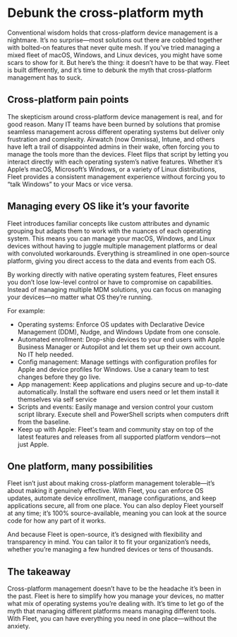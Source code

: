# Debunk the cross-platform myth

Conventional wisdom holds that cross-platform device management is a nightmare. It’s no surprise—most solutions out there are cobbled together with bolted-on features that never quite mesh. If you’ve tried managing a mixed fleet of macOS, Windows, and Linux devices, you might have some scars to show for it. But here’s the thing: it doesn’t have to be that way. Fleet is built differently, and it’s time to debunk the myth that cross-platform management has to suck.

## Cross-platform pain points

The skepticism around cross-platform device management is real, and for good reason. Many IT teams have been burned by solutions that promise seamless management across different operating systems but deliver only frustration and complexity. Airwatch (now Omnissa), Intune, and others have left a trail of disappointed admins in their wake, often forcing you to manage the tools more than the devices. Fleet flips that script by letting you interact directly with each operating system’s native features. Whether it’s Apple’s macOS, Microsoft’s Windows, or a variety of Linux distributions, Fleet provides a consistent management experience without forcing you to “talk Windows” to your Macs or vice versa.

## Managing every OS like it’s your favorite

Fleet introduces familiar concepts like custom attributes and dynamic grouping but adapts them to work with the nuances of each operating system. This means you can manage your macOS, Windows, and Linux devices without having to juggle multiple management platforms or deal with convoluted workarounds. Everything is streamlined in one open-source platform, giving you direct access to the data and events from each OS.

By working directly with native operating system features, Fleet ensures you don’t lose low-level control or have to compromise on capabilities. Instead of managing multiple MDM solutions, you can focus on managing your devices—no matter what OS they’re running.

For example:

- Operating systems: Enforce OS updates with Declarative Device Management (DDM), Nudge, and Windows Update from one console.
- Automated enrollment: Drop-ship devices to your end users with Apple Business Manager or Autopilot and let them set up their own account. No IT help needed.
- Config management: Manage settings with configuration profiles for Apple and device profiles for Windows. Use a canary team to test changes before they go live.
- App management: Keep applications and plugins secure and up-to-date automatically. Install the software end users need or let them install it themselves via self service
- Scripts and events: Easily manage and version control your custom script library. Execute shell and PowerShell scripts when computers drift from the baseline.
- Keep up with Apple: Fleet's team and community stay on top of the latest features and releases from all supported platform vendors—not just Apple.

## One platform, many possibilities

Fleet isn’t just about making cross-platform management tolerable—it’s about making it genuinely effective. With Fleet, you can enforce OS updates, automate device enrollment, manage configurations, and keep applications secure, all from one place. You can also deploy Fleet yourself at any time; it’s 100% source-available, meaning you can look at the source code for how any part of it works.

And because Fleet is open-source, it’s designed with flexibility and transparency in mind. You can tailor it to fit your organization’s needs, whether you’re managing a few hundred devices or tens of thousands.

## The takeaway

Cross-platform management doesn’t have to be the headache it’s been in the past. Fleet is here to simplify how you manage your devices, no matter what mix of operating systems you’re dealing with. It’s time to let go of the myth that managing different platforms means managing different tools. With Fleet, you can have everything you need in one place—without the anxiety.

<meta name="category" value="announcements">
<meta name="authorFullName" value="Mike McNeil">
<meta name="authorGitHubUsername" value="mikermcneil">
<meta name="publishedOn" value="2024-08-27">
<meta name="articleTitle" value="Debunk the cross-platform myth">
<meta name="description" value="Debunk the cross-platform myth with MDM">
